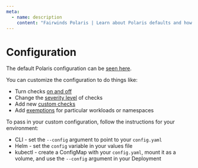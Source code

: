 ```yaml
---
meta:
  - name: description
    content: "Fairwinds Polaris | Learn about Polaris defaults and how to customize configurations. "
---
```

# Configuration

The default Polaris configuration can be [seen here](https://github.com/FairwindsOps/polaris/blob/master/examples/config.yaml).

You can customize the configuration to do things like:
* Turn checks [on and off](checks.md)
* Change the [severity level](checks.md) of checks
* Add new [custom checks](custom-checks.md)
* Add [exemptions](exemptions.md) for particular workloads or namespaces

To pass in your custom configuration, follow the instructions for your environment:

* CLI - set the `--config` argument to point to your `config.yaml`
* Helm - set the `config` variable in your values file
* kubectl - create a ConfigMap with your `config.yaml`, mount it as a volume, and use the `--config` argument in your Deployment

